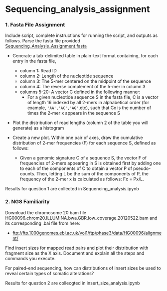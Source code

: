 # Sequencing_analysis_assignment

### 1. Fasta File Assignment

Include script, complete instructions for running the script, and outputs as follows. 
Parse the fasta file provided [Sequencing_Analysis_Assignment.fasta](Sequencing_Analysis_Assignment.fasta)
- Generate a tab-delimited table in plain-text format containing, for each entry in the fasta file,  
	- column 1: Read ID   
	- column 2: Length of the nucleotide sequence   
	- column 3: The 5-mer centered on the midpoint of the sequence   
	- column 4: The reverse complement of the 5-mer in column 3   
	- columns 5-20: A vector C defined in the following manner:   
  		- For a given nucleotide sequence S in the fasta file, C is a vector of length 16 indexed by all 2-mers in alphabetical order (for example, `'AA','AC','AG'`,etc), such that Cx is the number of times the 2-mer x appears in the sequence S  

- Plot the distribution of read lengths (column 2 of the table you will generate) as a histogram  
- Create a new plot. Within one pair of axes, draw the cumulative distribution of 2-mer frequencies (F) for each sequence S, defined as follows:    
	- Given a genomic signature C of a sequence S, the vector F of frequencies of 2-mers appearing in S is obtained first by adding one to each of the components of C to obtain a vector P of pseudo-counts. Then, letting L be the sum of the components of P, the frequency of the 2-mer x is calculated as follows: Fx = Px/L.

Results for question 1 are collected in Sequencing_analysis.ipynb
	
	
### 2. NGS Familiarity

Download the chromosome 20 bam file HG00096.chrom20.ILLUMINA.bwa.GBR.low_coverage.20120522.bam and its corresponding .bai file from here:  
- ftp://ftp.1000genomes.ebi.ac.uk/vol1/ftp/phase3/data/HG00096/alignment/

Find insert sizes for mapped read pairs and plot their distribution with fragment size as the X axis. Document and explain all the steps and commands you execute.  

For paired-end sequencing, how can distributions of insert sizes be used to reveal certain types of somatic alterations?

Results for question 2 are collecgted in insert_size_analysis.ipynb